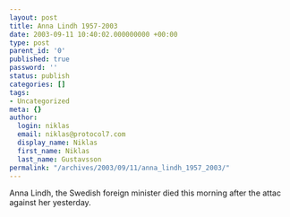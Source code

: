 ```yaml
---
layout: post
title: Anna Lindh 1957-2003
date: 2003-09-11 10:40:02.000000000 +00:00
type: post
parent_id: '0'
published: true
password: ''
status: publish
categories: []
tags:
- Uncategorized
meta: {}
author:
  login: niklas
  email: niklas@protocol7.com
  display_name: Niklas
  first_name: Niklas
  last_name: Gustavsson
permalink: "/archives/2003/09/11/anna_lindh_1957_2003/"
---
```

Anna Lindh, the Swedish foreign minister died this morning after the attac against her yesterday.

